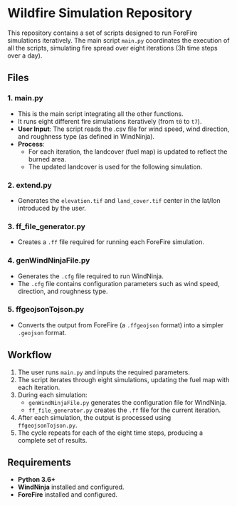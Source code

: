 # Wildfire Simulation Repository

This repository contains a set of scripts designed to run ForeFire simulations iteratively. The main script `main.py` coordinates the execution of all the scripts, simulating fire spread over eight iterations (3h time steps over a day).

## Files

### 1. **main.py**
   - This is the main script integrating all the other functions.
   - It runs eight different fire simulations iteratively (from `t0` to `t7`).
   - **User Input**: The script reads the .csv file for wind speed, wind direction, and roughness type (as defined in WindNinja).
   - **Process**:
     - For each iteration, the landcover (fuel map) is updated to reflect the burned area.
     - The updated landcover is used for the following simulation.

### 2. **extend.py**
   - Generates the `elevation.tif` and `land_cover.tif` center in the lat/lon introduced by the user.


### 3. **ff_file_generator.py**
   - Creates a `.ff` file required for running each ForeFire simulation.
  

### 4. **genWindNinjaFile.py**
   - Generates the `.cfg` file required to run WindNinja.
   - The `.cfg` file contains configuration parameters such as wind speed, direction, and roughness type.

### 5. **ffgeojsonTojson.py**
   - Converts the output from ForeFire (a `.ffgeojson` format) into a simpler `.geojson` format.

## Workflow
1. The user runs `main.py` and inputs the required parameters.
2. The script iterates through eight simulations, updating the fuel map with each iteration.
3. During each simulation:
   - `genWindNinjaFile.py` generates the configuration file for WindNinja.
   - `ff_file_generator.py` creates the `.ff` file for the current iteration.
4. After each simulation, the output is processed using `ffgeojsonTojson.py`.
5. The cycle repeats for each of the eight time steps, producing a complete set of results.

## Requirements
- **Python 3.6+**
- **WindNinja** installed and configured.
- **ForeFire** installed and configured.
